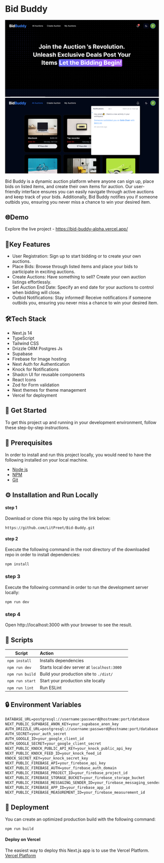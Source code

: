 
# Bid Buddy
<img src="https://github.com/LitPreet/Bid-Buddy/blob/main/public/images/bid.png" />
<img src="https://github.com/LitPreet/Bid-Buddy/blob/main/public/images/bid2.png" />

Bid Buddy is a dynamic auction platform where anyone can sign up, place bids on listed items, and create their own items for auction. Our user-friendly interface ensures you can easily navigate through active auctions and keep track of your bids. Additionally, Bid Buddy notifies you if someone outbids you, ensuring you never miss a chance to win your desired item.

## 🌐Demo

Explore the live project - https://bid-buddy-alpha.vercel.app/


## 🚀Key Features
- User Registration: Sign up to start bidding or to create your own auctions.
- Place Bids: Browse through listed items and place your bids to participate in exciting auctions.
- Create Auctions: Have something to sell? Create your own auction listings effortlessly.
- Set Auction End Date: Specify an end date for your auctions to control when bidding will close.
- Outbid Notifications: Stay informed! Receive notifications if someone outbids you, ensuring you never miss a chance to win your desired item.

## 🛠️Tech Stack
- Next.js 14
- TypeScript
- Tailwind CSS
- Drizzle ORM Postgres Js
- Supabase
- Firebase for Image hosting
- Next Auth for Authentication
- Knock for Notifications
- Shadcn UI for reusable components
- React Icons
- Zod for Form validation
- Next themes for theme management
- Vercel for deployment
## 🏁 Get Started
To get this project up and running in your development environment, follow these step-by-step instructions.
## 📝 Prerequisites
In order to install and run this project locally, you would need to have the following installed on your local machine.
- [Node js](https://nodejs.org/en/)
- [NPM](https://docs.npmjs.com/getting-started)
- [Git](https://git-scm.com/downloads)
## ⚙️ Installation and Run Locally

#### step 1
Download or clone this repo by using the link below:
```
https://github.com/LitPreet/Bid-Buddy.git
```
#### step 2
Execute the following command in the root directory of the downloaded repo in order to install dependencies:
```
npm install
```
### step 3
Execute the following command in order to run the development server locally:
```
npm run dev
```
### step 4
Open http://localhost:3000 with your browser to see the result.
## 📜 Scripts
| Script       | Action         
| ------------- |:-------------
| ```npm install```      | Installs dependencies
| ```npm run dev```      | Starts local dev server at ```localhost:3000  ```  
| ```npm run build``` | Build your production site to ```./dist/```    
| ```npm run start``` | Start your production site locally
| ```npm run lint``` | Run ESLint |

## 🔒 Environment Variables
```
DATABASE_URL=postgresql://username:password@hostname:port/database
NEXT_PUBLIC_SUPABASE_ANON_KEY=your_supabase_anon_key
AUTH_DRIZZLE_URL=postgresql://username:password@hostname:port/database
AUTH_SECRET=your_auth_secret
AUTH_GOOGLE_ID=your_google_client_id
AUTH_GOOGLE_SECRET=your_google_client_secret
NEXT_PUBLIC_KNOCK_PUBLIC_API_KEY=your_knock_public_api_key
NEXT_PUBLIC_KNOCK_FEED_ID=your_knock_feed_id
KNOCK_SECRET_KEY=your_knock_secret_key
NEXT_PUBLIC_FIREBASE_API=your_firebase_api_key
NEXT_PUBLIC_FIREBASE_AUTH=your_firebase_auth_domain
NEXT_PUBLIC_FIREBASE_PROJECT_ID=your_firebase_project_id
NEXT_PUBLIC_FIREBASE_STORAGE_BUCKET=your_firebase_storage_bucket
NEXT_PUBLIC_FIREBASE_MESSAGING_SENDER_ID=your_firebase_messaging_sender_id
NEXT_PUBLIC_FIREBASE_APP_ID=your_firebase_app_id
NEXT_PUBLIC_FIREBASE_MEASUREMENT_ID=your_firebase_measurement_id

```
## 🚀 Deployment
You can create an optimized production build with the following command:
```
npm run build
```
#### Deploy on Vercel
The easiest way to deploy this Next.js app is to use the Vercel Platform.
[Vercel Platform](https://vercel.com)

